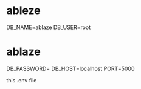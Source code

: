 # ableze

DB_NAME=ablaze
DB_USER=root
# ablaze
DB_PASSWORD=
DB_HOST=localhost
PORT=5000


this .env file 
